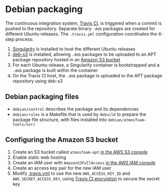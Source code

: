 # Debian packaging
The continuous integration system, [Travis CI](https://travis-ci.org), is triggered when a commit is pushed to the repository.  Separate binary `.deb` packages are created for different Ubuntu releases.  The `.travis.yml` configuration coordinates the 4-step process:

1. [Singularity](http://singularity.lbl.gov/) is installed to host the different Ubuntu releases
2. [deb-s3](https://github.com/krobertson/deb-s3) is installed, allowing `.deb` packages to be uploaded to an APT package repository hosted in an [Amazon S3 bucket](http://docs.aws.amazon.com/AmazonS3/latest/dev/UsingBucket.html)
3. For each Ubuntu release, a Singularity container is bootstrapped and a `.deb` package is built within the container
4. On the Travis CI host, the `.deb` package is uploaded to the APT package repository using deb-s3

## Debian packaging files

* `debian/control` describes the package and its dependencies
* `debian/rules` is a Makefile that is used by `debuild` to prepare the package file structure, with files installed into `debian/atmosfoam-tools/usr/`

## Configuring the Amazon S3 bucket

1. Create an S3 bucket called `atmosfoam-apt` [in the AWS S3 console](https://console.aws.amazon.com/s3)
2. Enable static web hosting
3. Create an IAM user with `AmazonS3FullAccess` [in the AWS IAM console](https://console.aws.amazon.com/iam/home)
4. Create an access key pair for the new IAM user
5. Modify [.travis.yml](https://github.com/AtmosFOAM/AtmosFOAM-tools/blob/master/.travis.yml) to use the new `AWS_ACCESS_KEY_ID` and `AWS_SECRET_ACCESS_KEY`, using [Travis CI encryption](https://docs.travis-ci.com/user/environment-variables/#Defining-encrypted-variables-in-.travis.yml) to secure the secret key
